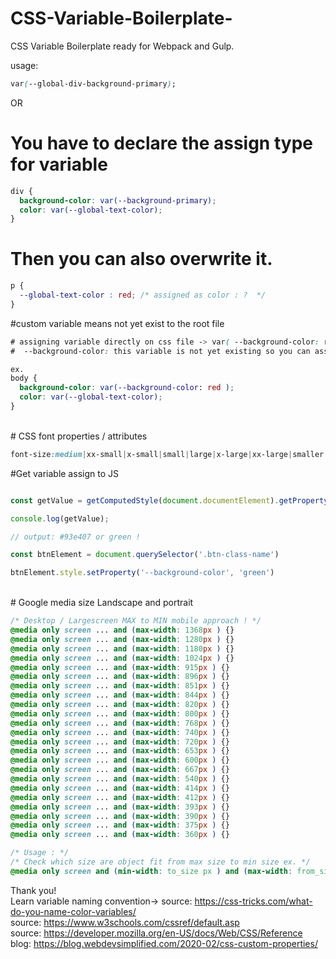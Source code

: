 # CSS-Variable-Boilerplate-
CSS Variable Boilerplate ready for Webpack and Gulp.

usage: 
```CSS
var(--global-div-background-primary);
```

OR

# You have to declare the assign type for variable 
```CSS
div {
  background-color: var(--background-primary);
  color: var(--global-text-color);
}
```

# Then you can also overwrite it.
```CSS
p {
  --global-text-color : red; /* assigned as color : ?  */
}
```
#custom variable means not yet exist to the root file
```CSS
# assigning variable directly on css file -> var( --background-color: red );
#  --background-color: this variable is not yet existing so you can assign a value on it.

ex.
body {
  background-color: var(--background-color: red );
  color: var(--global-text-color);
}
```
<br />
# CSS font properties / attributes

```CSS
font-size:medium|xx-small|x-small|small|large|x-large|xx-large|smaller|larger|length|initial|inherit;
```
#Get variable assign to JS 
```javaScript

const getValue = getComputedStyle(document.documentElement).getPropertyValue('--global-text-color');

console.log(getValue);

// output: #93e407 or green !

const btnElement = document.querySelector('.btn-class-name')

btnElement.style.setProperty('--background-color', 'green')

```
<br />
# Google media size Landscape and portrait

```CSS
/* Desktop / Largescreen MAX to MIN mobile approach ! */
@media only screen ... and (max-width: 1368px ) {}
@media only screen ... and (max-width: 1280px ) {}
@media only screen ... and (max-width: 1180px ) {}
@media only screen ... and (max-width: 1024px ) {}
@media only screen ... and (max-width: 915px ) {}
@media only screen ... and (max-width: 896px ) {}
@media only screen ... and (max-width: 851px ) {}
@media only screen ... and (max-width: 844px ) {}
@media only screen ... and (max-width: 820px ) {}
@media only screen ... and (max-width: 800px ) {}
@media only screen ... and (max-width: 768px ) {}
@media only screen ... and (max-width: 740px ) {}
@media only screen ... and (max-width: 720px ) {}
@media only screen ... and (max-width: 653px ) {}
@media only screen ... and (max-width: 600px ) {}
@media only screen ... and (max-width: 667px ) {}
@media only screen ... and (max-width: 540px ) {}
@media only screen ... and (max-width: 414px ) {}
@media only screen ... and (max-width: 412px ) {}
@media only screen ... and (max-width: 393px ) {}
@media only screen ... and (max-width: 390px ) {}
@media only screen ... and (max-width: 375px ) {}
@media only screen ... and (max-width: 360px ) {}

/* Usage : */
/* Check which size are object fit from max size to min size ex. */
@media only screen and (min-width: to_size px ) and (max-width: from_size px ) {}

```


Thank you!
<br /> Learn variable naming convention-> source: https://css-tricks.com/what-do-you-name-color-variables/ 
<br /> source: https://www.w3schools.com/cssref/default.asp
<br /> source: https://developer.mozilla.org/en-US/docs/Web/CSS/Reference 
<br /> blog: https://blog.webdevsimplified.com/2020-02/css-custom-properties/
